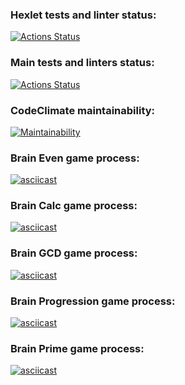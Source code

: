 ### Hexlet tests and linter status:
[![Actions Status](https://github.com/vladimirbazhanov/python-project-lvl1/workflows/hexlet-check/badge.svg)](https://github.com/vladimirbazhanov/python-project-lvl1/actions)
### Main tests and linters status:
[![Actions Status](https://github.com/vladimirbazhanov/python-project-lvl1/workflows/tests-and-linters/badge.svg)](https://github.com/vladimirbazhanov/python-project-lvl1/actions)
### CodeClimate maintainability:
[![Maintainability](https://api.codeclimate.com/v1/badges/2c2f7bbabe341718d9fb/maintainability)](https://codeclimate.com/github/vladimirbazhanov/python-project-lvl1/maintainability)

### Brain Even game process:
[![asciicast](https://asciinema.org/a/wCxyXYATTRYsvSbFrI9MZ7r12.svg)](https://asciinema.org/a/wCxyXYATTRYsvSbFrI9MZ7r12)

### Brain Calc game process:
[![asciicast](https://asciinema.org/a/Ir20nrQdmmcZybVYGKZ7Jgx8W.svg)](https://asciinema.org/a/Ir20nrQdmmcZybVYGKZ7Jgx8W)

### Brain GCD game process:
[![asciicast](https://asciinema.org/a/gXne5luHNhxXGn7jjqH3xt4SZ.svg)](https://asciinema.org/a/gXne5luHNhxXGn7jjqH3xt4SZ)

### Brain Progression game process:
[![asciicast](https://asciinema.org/a/OcooVxF5VGIs84MNmhAolE9pr.svg)](https://asciinema.org/a/OcooVxF5VGIs84MNmhAolE9pr)

### Brain Prime game process:
[![asciicast](https://asciinema.org/a/BdPm2QVrsjY0ecaFxMkPVYc9b.svg)](https://asciinema.org/a/BdPm2QVrsjY0ecaFxMkPVYc9b)
